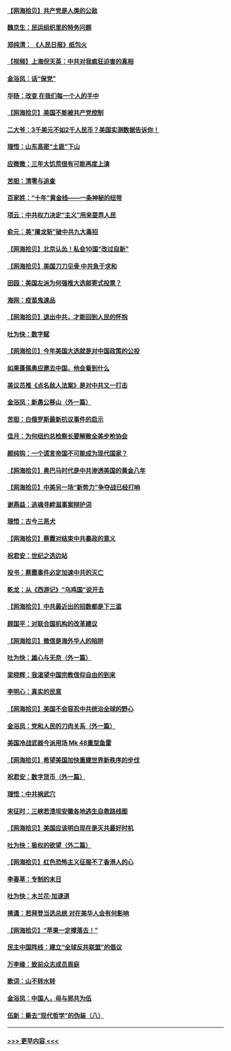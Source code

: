 #### [【网海拾贝】共产党是人类的公敌](../pages/nsc993/n12363182.md?t=08290702) 
#### [魏京生：民运组织里的特务问题](../pages/nsc993/n12363010.md?t=08290702) 
#### [郑纯清： 《人民日报》纸包火](../pages/nsc993/n12362706.md?t=08290702) 
#### [【视频】上海倪天英：中共对我疯狂迫害的真相](../pages/nsc993/n12356341.md?t=08290702) 
#### [金浴凤：话“保党”](../pages/nsc993/n12361867.md?t=08290702) 
#### [华旸：改变 在我们每一个人的手中](../pages/nsc993/n12361774.md?t=08290702) 
#### [【网海拾贝】美国不能被共产党控制](../pages/nsc993/n12360271.md?t=08290702) 
#### [二大爷：3千美元不如2千人民币？美国实测数据告诉你！](../pages/nsc993/n12358563.md?t=08290702) 
#### [理悟：山东高密“土匪”下山](../pages/nsc993/n12358535.md?t=08290702) 
#### [应微微：三年大饥荒很有可能再度上演](../pages/nsc993/n12358523.md?t=08290702) 
#### [苦胆：清零与追查](../pages/nsc993/n12358501.md?t=08290702) 
#### [百家姓：“十年”黄金线——一条神秘的纽带](../pages/nsc993/n12358319.md?t=08290702) 
#### [项云：中共权力决定“主义”用来耍弄人民](../pages/nsc993/n12358172.md?t=08290702) 
#### [俞元：美“屠龙斩”破中共九大毒招](../pages/nsc993/n12357822.md?t=08290702) 
#### [【网海拾贝】北京认怂！私会10国“改过自新”](../pages/nsc993/n12357784.md?t=08290702) 
#### [【网海拾贝】美国刀刀见骨 中共急于求和](../pages/nsc993/n12355511.md?t=08290702) 
#### [田园：美国左派为何强推大选邮寄式投票？](../pages/nsc993/n12352963.md?t=08290702) 
#### [海网：疫苗鬼速品](../pages/nsc993/n12354438.md?t=08290702) 
#### [【网海拾贝】退出中共，才能回到人民的怀抱](../pages/nsc993/n12352634.md?t=08290702) 
#### [吐为快：数字赋](../pages/nsc993/n12352317.md?t=08290702) 
#### [【网海拾贝】今年美国大选就是对中国政策的公投](../pages/nsc993/n12350973.md?t=08290702) 
#### [如果蓬佩奥应邀去中国，他会看到什么](../pages/nsc993/n12350945.md?t=08290702) 
#### [美议员推《点名敌人法案》是对中共又一打击](../pages/nsc993/n12350765.md?t=08290702) 
#### [金浴凤：新愚公移山（外一篇）](../pages/nsc993/n12350253.md?t=08290702) 
#### [苦胆：白俄罗斯最新抗议事件的启示](../pages/nsc993/n12349989.md?t=08290702) 
#### [佳月：为何纽约总检察长要解散全美步枪协会](../pages/nsc993/n12349939.md?t=08290702) 
#### [颜纯钩：一个谎言帝国不可能成为现代国家？](../pages/nsc993/n12349898.md?t=08290702) 
#### [【网海拾贝】奥巴马时代是中共渗透美国的黄金八年](../pages/nsc993/n12349284.md?t=08290702) 
#### [【网海拾贝】中美另一场“新势力”争夺战已经打响](../pages/nsc993/n12346998.md?t=08290702) 
#### [谢燕益：追魂寻衅滋事案辩护词](../pages/nsc993/n12346892.md?t=08290702) 
#### [理悟：古今三恶犬](../pages/nsc993/n12345190.md?t=08290702) 
#### [【网海拾贝】蔡霞对结束中共暴政的意义](../pages/nsc993/n12344263.md?t=08290702) 
#### [祝君安：世纪之选边站](../pages/nsc993/n12342382.md?t=08290702) 
#### [投书：蔡霞事件必定加速中共的灭亡](../pages/nsc993/n12341881.md?t=08290702) 
#### [乾龙：从《西游记》“乌鸡国”说开去](../pages/nsc993/n12341690.md?t=08290702) 
#### [【网海拾贝】中共最近出的招数都是下三滥](../pages/nsc993/n12341593.md?t=08290702) 
#### [顾国平：对联合国机构的改革建议](../pages/nsc993/n12339928.md?t=08290702) 
#### [【网海拾贝】微信是海外华人的陷阱](../pages/nsc993/n12338868.md?t=08290702) 
#### [吐为快：雄心与无奈（外一篇）](../pages/nsc993/n12338132.md?t=08290702) 
#### [梁晓辉：我渴望中国宗教信仰自由的到来](../pages/nsc993/n12336657.md?t=08290702) 
#### [李明心：真实的民意](../pages/nsc993/n12336089.md?t=08290702) 
#### [【网海拾贝】美国不会容忍中共统治全球的野心](../pages/nsc993/n12336063.md?t=08290702) 
#### [金浴凤：党和人民的刀肉关系（外一篇）](../pages/nsc993/n12335834.md?t=08290702) 
#### [美国冷战武器今派用场 Mk 48重型鱼雷](../pages/nsc993/n12335354.md?t=08290702) 
#### [【网海拾贝】希望美国加快重建世界新秩序的步伐](../pages/nsc993/n12334224.md?t=08290702) 
#### [祝君安：数字货币（外一篇）](../pages/nsc993/n12334186.md?t=08290702) 
#### [理悟：中共祸武穴](../pages/nsc993/n12333962.md?t=08290702) 
#### [宋征时：三峡若溃坝安徽各地逃生自救路线图](../pages/nsc993/n12332450.md?t=08290702) 
#### [【网海拾贝】美国应该明白现在是灭共最好时机](../pages/nsc993/n12332313.md?t=08290702) 
#### [吐为快：极权的欲望（外二篇）](../pages/nsc993/n12332089.md?t=08290702) 
#### [【网海拾贝】红色恐怖主义征服不了香港人的心](../pages/nsc993/n12329296.md?t=08290702) 
#### [李春草：专制的末日](../pages/nsc993/n12329079.md?t=08290702) 
#### [吐为快：木兰花‧加速道](../pages/nsc993/n12327366.md?t=08290702) 
#### [拂潇：若拜登当选总统 对在美华人会有何影响](../pages/nsc993/n12295996.md?t=08290702) 
#### [【网海拾贝】“苹果一定撑落去！”](../pages/nsc993/n12326784.md?t=08290702) 
#### [民主中国阵线：建立“全球反共联盟”的倡议](../pages/nsc993/n12324177.md?t=08290702) 
#### [万李缘：致前众志成员周庭](../pages/nsc993/n12324635.md?t=08290702) 
#### [歌词：山不转水转](../pages/nsc993/n12324599.md?t=08290702) 
#### [金浴凤：中国人，毋与邪共为伍](../pages/nsc993/n12324257.md?t=08290702) 
#### [伍新：撕去“现代哲学”的伪装（八）](../pages/nsc993/n12324188.md?t=08290702) 

----
#### [ >>> 更早内容 <<< ](../indexes/nsc993-earlier.md)
